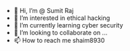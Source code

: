 - 👋 Hi, I’m @ Sumit Raj
- 👀 I’m interested in ethical hacking
- 🌱 I’m currently learning cyber security 
- 💞️ I’m looking to collaborate on ...
- 📫 How to reach me shaim8930

<!---
Shaim8930/Shaim8930 is a ✨ special ✨ repository because its `README.md` (this file) appears on your GitHub profile.
You can click the Preview link to take a look at your changes.
--->
